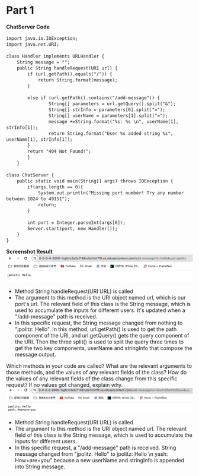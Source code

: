 # Part 1
**ChatServer Code**
```
import java.io.IOException;
import java.net.URI;

class Handler implements URLHandler {
    String message = "";
    public String handleRequest(URI url) {
        if (url.getPath().equals("/")) {
            return String.format(message);
        }

        else if (url.getPath().contains("/add-message")) {
                String[] parameters = url.getQuery().split("&");
                String[] strInfo = parameters[0].split("=");
                String[] userName = parameters[1].split("=");
                message +=String.format("%s: %s \n", userName[1], strInfo[1]);
                return String.format("User %s added string %s", userName[1], strInfo[1]);
        }
        return "404 Not Found!";
        }
    }

class ChatServer {
    public static void main(String[] args) throws IOException {
        if(args.length == 0){
            System.out.println("Missing port number! Try any number between 1024 to 49151");
            return;
        }

        int port = Integer.parseInt(args[0]);
        Server.start(port, new Handler());
    }
}
```

**Screenshot Result**
![image](pic1.png)
- Method String handleRequest(URI URL) is called
- The argument to this method is the URI object named url, which is our port's url. The relevant
  field of this class is the String message, which is used to accumulate the inputs for different
  users. It's updated when a "/add-message" path is received.
- In this specific request, the String message changed from nothing to "jpolitz: Hello". In this
  method, url.getPath() is used to get the path component of the URI, and url.getQuery() gets the
  query component of the URI. Then the three split() is used to split the query three times to get
  the two key components, userName and stringInfo that compose the message output.
  
Which methods in your code are called?
What are the relevant arguments to those methods, and the values of any relevant fields of the class?
How do the values of any relevant fields of the class change from this specific request? If no values got changed, explain why.
![image](pic2.png)
- Method String handleRequest(URI URL) is called
- The argument to this method is the URI object named url. The relevant field of this class is
  the String message, which is used to accumulate the inputs for different users.
- In this specific request, a "/add-message" path is received. String message changed from
  "jpolitz: Hello" to jpolitz: Hello \n yash: How+are+you" because a new userName and stringInfo
  is appended into String message.


